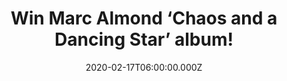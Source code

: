 ---
campaign-uuid: "c-0cb5d240-f93e-46b9-9092-fa92e2e044dd"
type: "Competition"
category: "Music"
date: "2020-02-17T06:00:00.000Z"
end-date: "2020-03-17T23:59:00.000Z"
disable-form: false
is_promoted: false
has_entry_page: true
title: "Win Marc Almond ‘Chaos and a Dancing Star’ album!"
competition-description: "<p>We have on our hands the brand new solo studio album\
  \ from Marc Almond. A 13-track cd with new original songs, made in collaboration\
  \ with Ivor Novello-winning and Grammy-nominated producer, songwriter and pianist\
  \ Chris Braide.</p>\n<p>Want it? Enter below for a chance to win.</p>\n"
hero-header: "Win Marc Almond ‘Chaos and a Dancing Star’ album!"
terms-confirmation: "N/A"
banner-img: "https://assets.expresslyapp.com/asset-d3301dbf-44ba-43d5-85e7-6575a3155366.jpg"
logo-left-href: "aaa.nme.com"
logo-left-image: "https://assets.expresslyapp.com/asset-ab4a39f4-1652-4df9-b9c7-572f9d652f0c.jpg"
logo-left-title: "NME AAA"
bg-image-hero: "https://assets.expresslyapp.com/asset-100682ea-de34-401b-9945-411a24530c21.jpg"
bg-image-first: "https://assets.expresslyapp.com/asset-3776a4d4-0797-41e5-9b67-d6216d09637f.jpg"
section1-content: "<p>’Dust’, ‘Chaos’, ‘Dreaming Of Sea’ are some of Marc Almond great\
  \ tunes you could find in his brand new record: ‘Chaos and a Dancing Star’. A 13-track\
  \ studio album with new original songs, made in collaboration with Ivor Novello-winning\
  \ and Grammy-nominated producer, songwriter and pianist Chris Braide.</p>\n<p>Are\
  \ you his biggest fan? Click below for a chance to win.</p>\n"
entry-title: "Win Marc Almond ‘Chaos and a Dancing Star’ album!"
entry-content: "<p>Enter the draw to win  Marc Almond ‘Chaos and a Dancing Star’ album\
  \ by completing the form below before 23:59 on the 17th of March 2020.</p>\n"
has-winner: false
prize-description: "Marc Almond ‘Chaos and a Dancing Star’ album!"
special-conditions: "Multiple entries are allowed up to one every day.\r\n\r\nThis\
  \ competition is also available on: https://club.expressly.io/competitions/marc-almond-album"
country-restrictions:
- "GB"
---